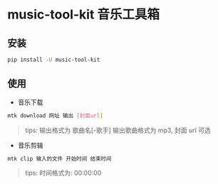 # music-tool-kit 音乐工具箱

## 安装

```bash
pip install -U music-tool-kit
```

## 使用

- 音乐下载

```bash
mtk download 网址 输出 [封面url]
```

> tips: 输出格式为 歌曲名[-歌手] 输出歌曲格式为 mp3, 封面 url 可选

- 音乐剪辑

```bash
mtk clip 输入的文件 开始时间 结束时间
```

> tips: 时间格式为: 00:00:00
